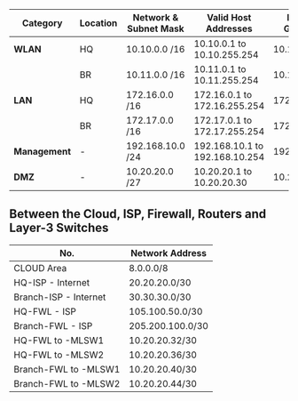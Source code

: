 | **Category** | **Location** | **Network & Subnet Mask** | **Valid Host Addresses**        | **Default Gateway** | **Broadcast Address** |
|--------------|--------------|----------------------------|----------------------------------|----------------------|------------------------|
| **WLAN**     | HQ           | 10.10.0.0 /16              | 10.10.0.1 to 10.10.255.254       | 10.10.0.1            | 10.10.255.254          |
|              | BR           | 10.11.0.0 /16              | 10.11.0.1 to 10.11.255.254       | 10.11.0.1            | 10.11.255.254          |
| **LAN**      | HQ           | 172.16.0.0 /16             | 172.16.0.1 to 172.16.255.254     | 172.16.0.1           | 172.16.255.255         |
|              | BR           | 172.17.0.0 /16             | 172.17.0.1 to 172.17.255.254     | 172.17.0.1           | 172.17.255.255         |
| **Management** | -          | 192.168.10.0 /24           | 192.168.10.1 to 192.168.10.254   | 192.168.10.1         | 192.168.10.255         |
| **DMZ**      | -            | 10.20.20.0 /27             | 10.20.20.1 to 10.20.20.30        | 10.20.20.1           | 10.20.20.31            |


## Between the Cloud, ISP, Firewall, Routers and Layer-3 Switches

| **No.**                      | **Network Address**     |
|-----------------------------|--------------------------|
| CLOUD Area                  | 8.0.0.0/8                |
| HQ-ISP - Internet           | 20.20.20.0/30            |
| Branch-ISP - Internet       | 30.30.30.0/30            |
| HQ-FWL - ISP                | 105.100.50.0/30          |
| Branch-FWL - ISP            | 205.200.100.0/30         |
| HQ-FWL to -MLSW1            | 10.20.20.32/30           |
| HQ-FWL to -MLSW2            | 10.20.20.36/30           |
| Branch-FWL to -MLSW1        | 10.20.20.40/30           |
| Branch-FWL to -MLSW2        | 10.20.20.44/30           |
